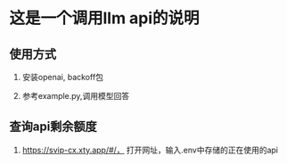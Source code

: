 # 这是一个调用llm api的说明

## 使用方式

1. 安装openai, backoff包

2. 参考example.py,调用模型回答

## 查询api剩余额度

1. https://svip-cx.xty.app/#/， 打开网址，输入.env中存储的正在使用的api